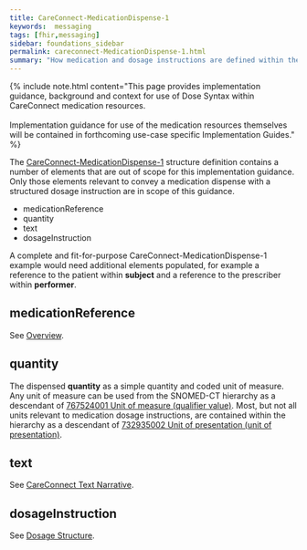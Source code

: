 ```yaml
---
title: CareConnect-MedicationDispense-1
keywords:  messaging
tags: [fhir,messaging]
sidebar: foundations_sidebar
permalink: careconnect-MedicationDispense-1.html
summary: "How medication and dosage instructions are defined within the CareConnect-MedicationDispense-1 profiled resource"
---
```


{% include note.html content="This page provides implementation guidance, background and context for use of Dose Syntax within CareConnect medication resources.<br/><br/>
Implementation guidance for use of the medication resources themselves will be contained in forthcoming use-case specific Implementation Guides." %}


The [CareConnect-MedicationDispense-1](https://fhir.hl7.org.uk/STU3/StructureDefinition/CareConnect-MedicationDispense-1) structure definition contains a number of elements that are out of scope for this implementation guidance. Only those elements relevant to convey a medication dispense with a structured dosage instruction are in scope of this guidance.
  * medicationReference
  * quantity 
  * text
  * dosageInstruction
  
A complete and fit-for-purpose CareConnect-MedicationDispense-1 example would need additional elements populated, for example a reference to the patient within **subject** and a reference to the prescriber within **performer**.

## medicationReference ##

See [Overview](careconnect-overview.html).

## quantity ##

The dispensed **quantity** as a simple quantity and coded unit of measure. Any unit of measure can be used from the SNOMED-CT hierarchy as a descendant of [767524001 Unit of measure (qualifier value)](https://termbrowser.nhs.uk/?perspective=full&conceptId1=767524001&edition=uk-edition). Most, but not all units relevant to medication dosage instructions, are contained within the hierarchy as a descendant of [732935002 Unit of presentation (unit of presentation)](https://termbrowser.nhs.uk/?perspective=full&conceptId1=732935002&edition=uk-edition).

<script src="https://gist.github.com/IOPS-DEV/29fc388e40a257b8963c564cc256b675.js"></script>

## text ##

See [CareConnect Text Narrative](dosage-to-narrative-overview.html).

## dosageInstruction ##

See [Dosage Structure](dosage-overview.html).